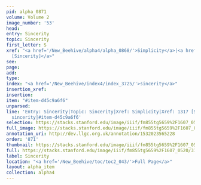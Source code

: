 ```yaml
---
pid: alpha_0871
volume: Volume 2
image_number: '53'
head: 
entry: Sincerity
topic: Sincerity
first_letter: S
xref: "<a href='/New_Beehive/alpha4/alpha_0868/'>Simplicity</a>|<a href='/New_Beehive/toc/toc2_257/'>1317
  [Sincerity]</a>"
see: 
page: 
add: 
type: 
index: "<a href='/New_Beehive/index4/index_3725/'>sincerity</a>"
insertion_xref: 
insertion: 
item: "#item-d45c9a6f6"
unparsed: 
line: 'Entry: Sincerity|Topic: Sincerity|Xref: Simplicity|Xref: 1317 [Sincerity]|Index:
  sincerity|#item-d45c9a6f6'
selection: https://stacks.stanford.edu/image/iiif/fm855tg5659%2F1607_0520/311,2357,3047,505/full/0/default.jpg
full_image: https://stacks.stanford.edu/image/iiif/fm855tg5659%2F1607_0520/full/full/0/default.jpg
annotation_uri: http://dev.llgc.org.uk/annotation/1532023565228
order: '871'
thumbnail: https://stacks.stanford.edu/image/iiif/fm855tg5659%2F1607_0520/311,2357,600,180/250,/0/default.jpg
full: https://stacks.stanford.edu/image/iiif/fm855tg5659%2F1607_0520/311,2357,3047,505/full/0/default.jpg
label: Sincerity
location: "<a href='/New_Beehive/toc/toc2_043/'>Full Page</a>"
layout: alpha_item
collection: alpha4
---
```

